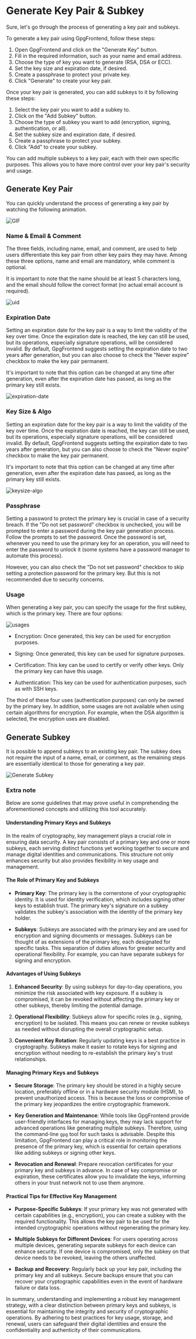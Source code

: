 # Generate Key Pair & Subkey

Sure, let's go through the process of generating a key pair and subkeys.

To generate a key pair using GpgFrontend, follow these steps:

1. Open GpgFrontend and click on the "Generate Key" button.
2. Fill in the required information, such as your name and email address.
3. Choose the type of key you want to generate (RSA, DSA or ECC).
4. Set the key size and expiration date, if desired.
5. Create a passphrase to protect your private key.
6. Click "Generate" to create your key pair.

Once your key pair is generated, you can add subkeys to it by following these
steps:

1. Select the key pair you want to add a subkey to.
2. Click on the "Add Subkey" button.
3. Choose the type of subkey you want to add (encryption, signing,
   authentication, or all).
4. Set the subkey size and expiration date, if desired.
5. Create a passphrase to protect your subkey.
6. Click "Add" to create your subkey.

You can add multiple subkeys to a key pair, each with their own specific
purposes. This allows you to have more control over your key pair's security and
usage.

## Generate Key Pair

You can quickly understand the process of generating a key pair by watching the
following animation.

![GIF](https://image.cdn.bktus.com/i/2023/11/16/711f0379-eea6-ee25-2072-8e77d07d2ad5.gif)

### Name & Email & Comment

The three fields, including name, email, and comment, are used to help users
differentiate this key pair from other key pairs they may have. Among these
three options, name and email are mandatory, while comment is optional.

It is important to note that the name should be at least 5 characters long, and
the email should follow the correct format (no actual email account is
required).

![uid](https://image.cdn.bktus.com/i/2023/11/16/3ad515e0-6d9e-6507-552c-55101da16836.webp)

### Expiration Date

Setting an expiration date for the key pair is a way to limit the validity of
the key over time. Once the expiration date is reached, the key can still be
used, but its operations, especially signature operations, will be considered
invalid. By default, GpgFrontend suggests setting the expiration date to two
years after generation, but you can also choose to check the "Never expire"
checkbox to make the key pair permanent.

It's important to note that this option can be changed at any time after
generation, even after the expiration date has passed, as long as the primary
key still exists.

![expiration-date](https://image.cdn.bktus.com/i/2023/11/16/ce9b446d-a7a0-2944-b8e4-3517c0d3a861.webp)

### Key Size & Algo

Setting an expiration date for the key pair is a way to limit the validity of
the key over time. Once the expiration date is reached, the key can still be
used, but its operations, especially signature operations, will be considered
invalid. By default, GpgFrontend suggests setting the expiration date to two
years after generation, but you can also choose to check the "Never expire"
checkbox to make the key pair permanent.

It's important to note that this option can be changed at any time after
generation, even after the expiration date has passed, as long as the primary
key still exists.

![keysize-algo](https://image.cdn.bktus.com/i/2023/11/16/4ce5ecfa-7ad0-7a81-cbe1-2ea93f7872ea.webp)

### Passphrase

Setting a password to protect the primary key is crucial in case of a security
breach. If the "Do not set password" checkbox is unchecked, you will be prompted
to enter a password during the key pair generation process. Follow the prompts
to set the password. Once the password is set, whenever you need to use the
primary key for an operation, you will need to enter the password to unlock it
(some systems have a password manager to automate this process).

However, you can also check the "Do not set password" checkbox to skip setting a
protection password for the primary key. But this is not recommended due to
security concerns.

### Usage

When generating a key pair, you can specify the usage for the first subkey,
which is the primary key. There are four options:

![usages](https://image.cdn.bktus.com/i/2023/11/16/f9bae59d-9181-2cb8-53a6-b51c0698c613.webp)

- Encryption: Once generated, this key can be used for encryption purposes.

- Signing: Once generated, this key can be used for signature purposes.

- Certification: This key can be used to certify or verify other keys. Only the
  primary key can have this usage.

- Authentication: This key can be used for authentication purposes, such as with
  SSH keys.

The third of these four uses (authentication purposes) can only be owned by the
primary key. In addition, some usages are not available when using certain
algorithms for encryption. For example, when the DSA algorithm is selected, the
encryption uses are disabled.

## Generate Subkey

It is possible to append subkeys to an existing key pair. The subkey does not
require the input of a name, email, or comment, as the remaining steps are
essentially identical to those for generating a key pair.

![Generate Subkey](https://image.cdn.bktus.com/i/2023/11/16/4871ee77-5da5-5473-a2be-2d9c29d6b842.gif)

### Extra note

Below are some guidelines that may prove useful in comprehending the
aforementioned concepts and utilizing this tool accurately.

#### Understanding Primary Keys and Subkeys

In the realm of cryptography, key management plays a crucial role in ensuring
data security. A key pair consists of a primary key and one or more subkeys,
each serving distinct functions yet working together to secure and manage
digital identities and communications. This structure not only enhances security
but also provides flexibility in key usage and management.

#### The Role of Primary Key and Subkeys

- **Primary Key**: The primary key is the cornerstone of your cryptographic
  identity. It is used for identity verification, which includes signing other
  keys to establish trust. The primary key's signature on a subkey validates the
  subkey's association with the identity of the primary key holder.

- **Subkeys**: Subkeys are associated with the primary key and are used for
  encryption and signing documents or messages. Subkeys can be thought of as
  extensions of the primary key, each designated for specific tasks. This
  separation of duties allows for greater security and operational flexibility.
  For example, you can have separate subkeys for signing and encryption.

#### Advantages of Using Subkeys

1. **Enhanced Security**: By using subkeys for day-to-day operations, you
   minimize the risk associated with key exposure. If a subkey is compromised,
   it can be revoked without affecting the primary key or other subkeys, thereby
   limiting the potential damage.

2. **Operational Flexibility**: Subkeys allow for specific roles (e.g., signing,
   encryption) to be isolated. This means you can renew or revoke subkeys as
   needed without disrupting the overall cryptographic setup.

3. **Convenient Key Rotation**: Regularly updating keys is a best practice in
   cryptography. Subkeys make it easier to rotate keys for signing and
   encryption without needing to re-establish the primary key's trust
   relationships.

#### Managing Primary Keys and Subkeys

- **Secure Storage**: The primary key should be stored in a highly secure
  location, preferably offline or in a hardware security module (HSM), to
  prevent unauthorized access. This is because the loss or compromise of the
  primary key jeopardizes the entire cryptographic framework.

- **Key Generation and Maintenance**: While tools like GpgFrontend provide
  user-friendly interfaces for managing keys, they may lack support for advanced
  operations like generating multiple subkeys. Therefore, using the command-line
  `gpg` tool for such tasks is advisable. Despite this limitation, GpgFrontend
  can play a critical role in monitoring the presence of the primary key, which
  is essential for certain operations like adding subkeys or signing other keys.

- **Revocation and Renewal**: Prepare revocation certificates for your primary
  key and subkeys in advance. In case of key compromise or expiration, these
  certificates allow you to invalidate the keys, informing others in your trust
  network not to use them anymore.

#### Practical Tips for Effective Key Management

- **Purpose-Specific Subkeys**: If your primary key was not generated with
  certain capabilities (e.g., encryption), you can create a subkey with the
  required functionality. This allows the key pair to be used for the intended
  cryptographic operations without regenerating the primary key.

- **Multiple Subkeys for Different Devices**: For users operating across
  multiple devices, generating separate subkeys for each device can enhance
  security. If one device is compromised, only the subkey on that device needs
  to be revoked, leaving the others unaffected.

- **Backup and Recovery**: Regularly back up your key pair, including the
  primary key and all subkeys. Secure backups ensure that you can recover your
  cryptographic capabilities even in the event of hardware failure or data loss.

In summary, understanding and implementing a robust key management strategy,
with a clear distinction between primary keys and subkeys, is essential for
maintaining the integrity and security of cryptographic operations. By adhering
to best practices for key usage, storage, and renewal, users can safeguard their
digital identities and ensure the confidentiality and authenticity of their
communications.
